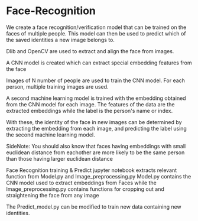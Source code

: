 # Face-Recognition
We create a face recognition/verification model that can be trained on the faces of multiple people. This model can then be used to predict which of the saved identities a new image belongs to.

Dlib and OpenCV are used to extract and align the face from images.

A CNN model is created which can extract special embedding features from the face

Images of N number of people are used to train the CNN model. For each person, multiple training images are used.

A second machine learning model is trained with the embedding obtained from the CNN model for each image. The features of the data are the extracted embeddings while the label is the person's name or index.

With these, the identity of the face in new images can be determined by extracting the embedding from each image, and predicting the label using the second machine learning model.

SideNote: You should also know that faces having embeddings with small euclidean distance from eachother are more likely to be the same person than those having larger euclidean distance

Face Recognition training & Predict jupyter notebook extracts relevant function from Model.py and Image_preprocessing.py
Model.py contains the CNN model used to extract embeddings from Faces while the Image_preprocessing.py contains functions for cropping out and straightening the face from any image

The Predict_model.py can be modified to train new data containing new identities. 
